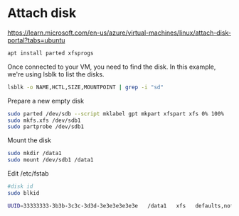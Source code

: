 Attach disk
========
https://learn.microsoft.com/en-us/azure/virtual-machines/linux/attach-disk-portal?tabs=ubuntu
```sh
apt install parted xfsprogs
```

Once connected to your VM, you need to find the disk. In this example, we're using lsblk to list the disks.
```sh
lsblk -o NAME,HCTL,SIZE,MOUNTPOINT | grep -i "sd"
```

Prepare a new empty disk
```sh
sudo parted /dev/sdb --script mklabel gpt mkpart xfspart xfs 0% 100%
sudo mkfs.xfs /dev/sdb1
sudo partprobe /dev/sdb1
```

Mount the disk
```sh
sudo mkdir /data1
sudo mount /dev/sdb1 /data1
```

Edit /etc/fstab

```sh
#disk id
sudo blkid
```
```sh
UUID=33333333-3b3b-3c3c-3d3d-3e3e3e3e3e3e   /data1   xfs   defaults,nofail   1   2
```
